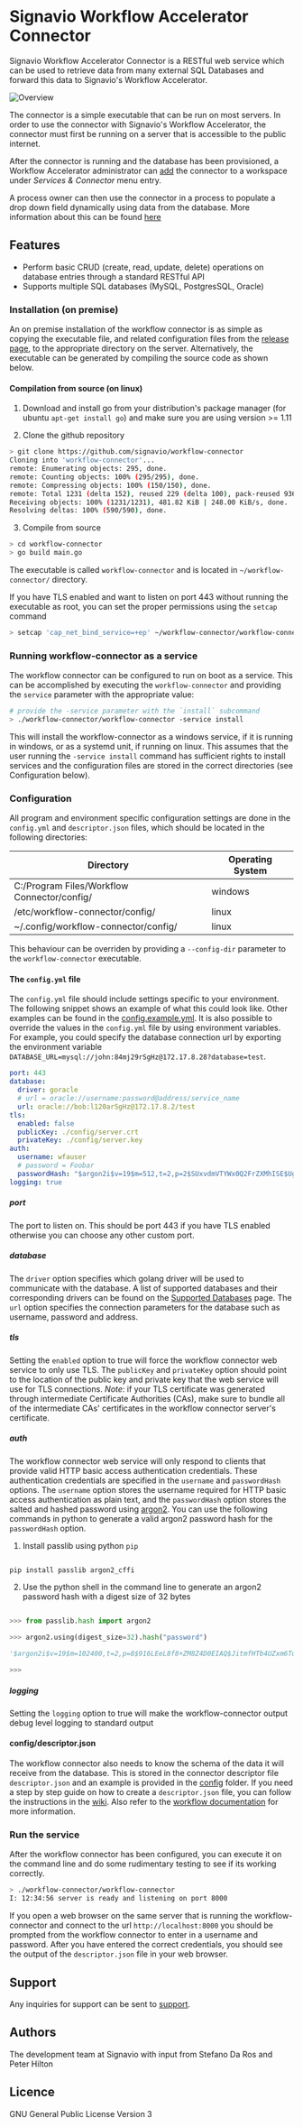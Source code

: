 # Signavio Workflow Accelerator Connector

Signavio Workflow Accelerator Connector is a RESTful web service which can be used to retrieve data from many external SQL Databases and forward this data to Signavio's Workflow Accelerator.

![Overview](docs/images/connector-network-diagram.png?raw=true "Overview")

The connector is a simple executable that can be run on most servers. In order to use the connector with Signavio's Workflow Accelerator, the connector must first be running on a server that is accessible to the public internet. 

After the connector is running and the database has been provisioned, a Workflow Accelerator administrator can [add](https://docs.signavio.com/userguide/workflow/en/integration/connectors.html#configuring-a-connector) the connector to a workspace under _Services & Connector_ menu entry. 

A process owner can then use the connector in a process to populate a drop down field dynamically using data from the database. More information about this can be found [here](https://docs.signavio.com/userguide/workflow/en/integration/connectors.html)

## Features

- Perform basic CRUD (create, read, update, delete) operations on database entries through a standard RESTful API
- Supports multiple SQL databases (MySQL, PostgresSQL, Oracle)

### Installation (on premise)

An on premise installation of the workflow connector is as simple as copying the executable file, and related configuration files from the [release page](https://github.com/signavio/workflow-connector/releases), to the appropriate directory on the server. Alternatively, the executable can be generated by compiling the source code as shown below.

#### Compilation from source (on linux)

1. Download and install go from your distribution's package manager (for ubuntu `apt-get install go`) and make sure you are using version >= 1.11

2. Clone the github repository

```sh
> git clone https://github.com/signavio/workflow-connector
Cloning into 'workflow-connector'...
remote: Enumerating objects: 295, done.
remote: Counting objects: 100% (295/295), done.
remote: Compressing objects: 100% (150/150), done.
remote: Total 1231 (delta 152), reused 229 (delta 100), pack-reused 936
Receiving objects: 100% (1231/1231), 481.82 KiB | 248.00 KiB/s, done.
Resolving deltas: 100% (590/590), done.
```

3. Compile from source
```sh
> cd workflow-connector
> go build main.go
```

The executable is called `workflow-connector` and is located in `~/workflow-connector/` directory.

If you have TLS enabled and want to listen on port 443 without running the executable as root, you can set the proper permissions using the `setcap` command

```sh
> setcap 'cap_net_bind_service=+ep' ~/workflow-connector/workflow-connector
```

### Running workflow-connector as a service

The workflow connector can be configured to run on boot as a service. This can be accomplished by executing the `workflow-connector` and providing the `service` parameter with the appropriate value:

```sh
# provide the -service parameter with the `install` subcommand
> ./workflow-connector/workflow-connector -service install
```

This will install the workflow-connector as a windows service, if it is running in windows, or as a systemd unit,  if running on linux. This assumes that the user running the `-service install` command has sufficient rights to install services and the configuration files are stored in the correct directories (see Configuration below).

### Configuration

All program and environment specific configuration settings are done in the `config.yml` and `descriptor.json` files, which should be located in the following directories:

| Directory                                   | Operating System |
| ------------------------------------------- | ---------------- |
| C:/Program Files/Workflow Connector/config/ | windows          |
| /etc/workflow-connector/config/             | linux            |
| ~/.config/workflow-connector/config/        | linux            |

This behaviour can be overriden by providing a `--config-dir` parameter to the `workflow-connector` executable.

#### The `config.yml` file

The `config.yml` file should include settings specific to your environment. The following snippet shows an example of what this could look like. Other examples can be found in the [config.example.yml](https://github.com/signavio/workflow-connector/blob/master/config/config.example.yml). It is also possible to override the values in the `config.yml` file by using environment variables. For example, you could specify the database connection url by exporting the environment variable `DATABASE_URL=mysql://john:84mj29rSgHz@172.17.8.28?database=test`. 

```yml
port: 443
database:
  driver: goracle
  # url = oracle://username:password@address/service_name
  url: oracle://bob:l120arSgHz@172.17.8.2/test
tls:
  enabled: false
  publicKey: ./config/server.crt
  privateKey: ./config/server.key
auth:
  username: wfauser
  # password = Foobar
  passwordHash: "$argon2i$v=19$m=512,t=2,p=2$SUxvdmVTYWx0Q2FrZXMhISE$UgSWnBB5OkdqMAu+OfvwNLVMUijMnnmVm0kRSfmS9E8"
logging: true
```

##### port

The port to listen on. This should be port 443 if you have TLS enabled otherwise you can choose any other custom port.

##### database

The `driver` option specifies which golang driver will be used to communicate with the database. A list of supported databases and their corresponding drivers can be found on the [Supported Databases](https://github.com/signavio/workflow-connector/wiki/Supported-Databases) page. The `url` option specifies the connection parameters for the database such as username, password and address.

##### tls

Setting the `enabled` option to true will force the workflow connector web service to only use TLS. The `publicKey` and `privateKey` option should point to the location of the public key and private key that the web service will use for TLS connections. *Note*: if your TLS certificate was generated through intermediate Certificate Authorities (CAs), make sure to bundle all of the intermediate CAs' certificates in the workflow connector server's certificate. 

##### auth

The workflow connector web service will only respond to clients that provide valid HTTP basic access authentication credentials. These authentication credentials are specified in the `username` and `passwordHash` options. The `username` option stores the username required for HTTP basic access authentication as plain text, and the `passwordHash` option stores the salted and hashed password using [argon2](https://passlib.readthedocs.io/en/stable/lib/passlib.hash.argon2.html). You can use the following commands in python to generate a valid argon2 password hash for the `passwordHash` option.

1. Install passlib using python `pip`

```sh

pip install passlib argon2_cffi

```

2. Use the python shell in the command line to generate an argon2 password hash with a digest size of 32 bytes

```python

>>> from passlib.hash import argon2

>>> argon2.using(digest_size=32).hash("password")

'$argon2i$v=19$m=102400,t=2,p=8$916LEeL8f8+ZM8Z4D0EIAQ$JitmfHTb4UZxm6TqgPLdG9Sbqn5U3LHnrfO9qp3ni6U'

>>> 

```

##### logging

Setting the `logging` option to true will make the workflow-connector output debug level logging to standard output

#### config/descriptor.json

The workflow connector also needs to know the schema of the data it will receive from the database. This is stored in the connector descriptor file `descriptor.json` and an example is provided in the [config](https://github.com/signavio/workflow-connector/blob/master/config/descriptor.json) folder. If you need a step by step guide on how to create a `descriptor.json` file, you can follow the instructions in the [wiki](https://github.com/signavio/workflow-connector/wiki/Creating-Descriptor-File). Also refer to the [workflow documentation](https://docs.signavio.com/userguide/workflow/en/integration/connectors.html#connector-descriptor) for more information. 

### Run the service

After the workflow connector has been configured, you can execute it on the command line and do some rudimentary testing to see if its working correctly.

```sh
> ./workflow-connector/workflow-connector
I: 12:34:56 server is ready and listening on port 8000
```
If you open a web browser on the same server that is running the workflow-connector and connect to the url `http://localhost:8000` you should be prompted from the workflow connector to enter in a username and password. After you have entered the correct credentials, you should see the output of the `descriptor.json` file in your web browser.

## Support

Any inquiries for support can be sent to [support](mailto:support@signavio.com). 

## Authors

The development team at Signavio with input from Stefano Da Ros and Peter Hilton 

## Licence

GNU General Public License Version 3
